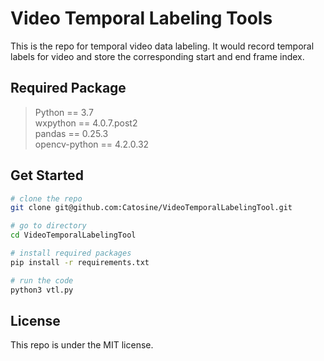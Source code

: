 # Video Temporal Labeling Tools  
This is the repo for temporal video data labeling. It would record temporal labels for video and store the corresponding start and end frame index.  

## Required Package  
> Python == 3.7  
> wxpython == 4.0.7.post2  
> pandas == 0.25.3  
> opencv-python == 4.2.0.32  

## Get Started    
```bash
# clone the repo
git clone git@github.com:Catosine/VideoTemporalLabelingTool.git

# go to directory
cd VideoTemporalLabelingTool

# install required packages
pip install -r requirements.txt

# run the code
python3 vtl.py
```

## License  
This repo is under the MIT license.  
